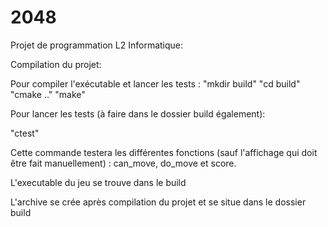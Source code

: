 # 2048

Projet de programmation L2 Informatique:


Compilation du projet:

Pour compiler l'exécutable et lancer les tests : 
"mkdir build"
"cd build"
"cmake .."
"make"

Pour lancer les tests (à faire dans le dossier build également):

"ctest"

Cette commande testera les différentes fonctions (sauf l'affichage qui doit être fait manuellement) : can_move, do_move et score.

L'executable du jeu se trouve dans le build

L'archive se crée après compilation du projet et se situe dans le dossier build
